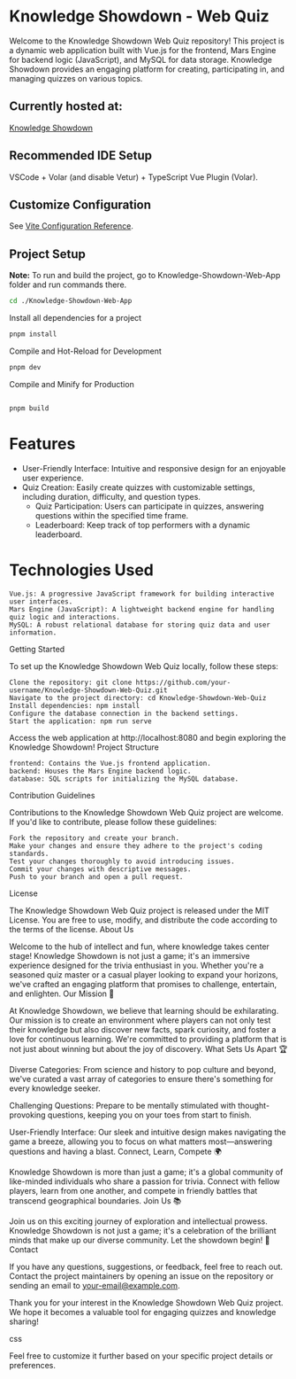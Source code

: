 



# Knowledge Showdown - Web Quiz

Welcome to the Knowledge Showdown Web Quiz repository! This project is a dynamic web application built with Vue.js for the frontend, Mars Engine for backend logic (JavaScript), and MySQL for data storage. Knowledge Showdown provides an engaging platform for creating, participating in, and managing quizzes on various topics.

## Currently hosted at:

  [Knowledge Showdown](http://226d123.e2.mars-hosting.com/)

 

## Recommended IDE Setup

VSCode + Volar (and disable Vetur) + TypeScript Vue Plugin (Volar).

## Customize Configuration

See [Vite Configuration Reference](https://vitejs.dev/config/).

## Project Setup

**Note:** To run and build the project, go to Knowledge-Showdown-Web-App folder and run commands there.

```bash
cd ./Knowledge-Showdown-Web-App
```
Install all dependencies for a project


```bash
pnpm install
```
Compile and Hot-Reload for Development


```bash
pnpm dev
```
Compile and Minify for Production

```bash

pnpm build
```
 
# Features

   * User-Friendly Interface: Intuitive and responsive design for an enjoyable user experience.
* Quiz Creation: Easily create quizzes with customizable settings, including duration, difficulty, and question types.
   * Quiz Participation: Users can participate in quizzes, answering questions within the specified time frame.
   * Leaderboard: Keep track of top performers with a dynamic leaderboard.

# Technologies Used

    Vue.js: A progressive JavaScript framework for building interactive user interfaces.
    Mars Engine (JavaScript): A lightweight backend engine for handling quiz logic and interactions.
    MySQL: A robust relational database for storing quiz data and user information.

Getting Started

To set up the Knowledge Showdown Web Quiz locally, follow these steps:

    Clone the repository: git clone https://github.com/your-username/Knowledge-Showdown-Web-Quiz.git
    Navigate to the project directory: cd Knowledge-Showdown-Web-Quiz
    Install dependencies: npm install
    Configure the database connection in the backend settings.
    Start the application: npm run serve

Access the web application at http://localhost:8080 and begin exploring the Knowledge Showdown!
Project Structure

    frontend: Contains the Vue.js frontend application.
    backend: Houses the Mars Engine backend logic.
    database: SQL scripts for initializing the MySQL database.

Contribution Guidelines

Contributions to the Knowledge Showdown Web Quiz project are welcome. If you'd like to contribute, please follow these guidelines:

    Fork the repository and create your branch.
    Make your changes and ensure they adhere to the project's coding standards.
    Test your changes thoroughly to avoid introducing issues.
    Commit your changes with descriptive messages.
    Push to your branch and open a pull request.

License

The Knowledge Showdown Web Quiz project is released under the MIT License. You are free to use, modify, and distribute the code according to the terms of the license.
About Us

Welcome to the hub of intellect and fun, where knowledge takes center stage! Knowledge Showdown is not just a game; it's an immersive experience designed for the trivia enthusiast in you. Whether you're a seasoned quiz master or a casual player looking to expand your horizons, we've crafted an engaging platform that promises to challenge, entertain, and enlighten.
Our Mission 🧠

At Knowledge Showdown, we believe that learning should be exhilarating. Our mission is to create an environment where players can not only test their knowledge but also discover new facts, spark curiosity, and foster a love for continuous learning. We're committed to providing a platform that is not just about winning but about the joy of discovery.
What Sets Us Apart 🏆

Diverse Categories: From science and history to pop culture and beyond, we've curated a vast array of categories to ensure there's something for every knowledge seeker.

Challenging Questions: Prepare to be mentally stimulated with thought-provoking questions, keeping you on your toes from start to finish.

User-Friendly Interface: Our sleek and intuitive design makes navigating the game a breeze, allowing you to focus on what matters most—answering questions and having a blast.
Connect, Learn, Compete 🌍

Knowledge Showdown is more than just a game; it's a global community of like-minded individuals who share a passion for trivia. Connect with fellow players, learn from one another, and compete in friendly battles that transcend geographical boundaries.
Join Us 📚

Join us on this exciting journey of exploration and intellectual prowess. Knowledge Showdown is not just a game; it's a celebration of the brilliant minds that make up our diverse community. Let the showdown begin! 🚀
Contact

If you have any questions, suggestions, or feedback, feel free to reach out. Contact the project maintainers by opening an issue on the repository or sending an email to your-email@example.com.

Thank you for your interest in the Knowledge Showdown Web Quiz project. We hope it becomes a valuable tool for engaging quizzes and knowledge sharing!

css


Feel free to customize it further based on your specific project details or preferences.

